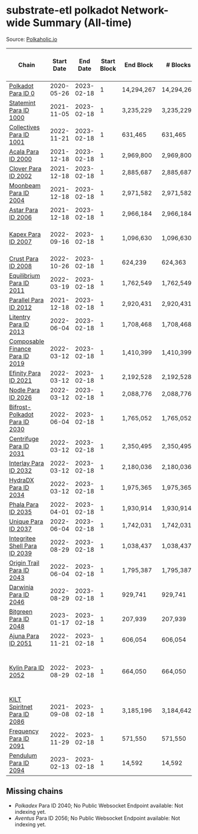 # substrate-etl polkadot Network-wide Summary (All-time)

Source: [Polkaholic.io](https://polkaholic.io)


| Chain            | Start Date | End Date | Start Block | End Block | # Blocks | # Missing | # Addresses with Balances | Crawling Status |
| ---------------- | ---------- | ---------| ----------- | --------- | -------- | --------- | ------------------------- | --------------- |
| [Polkadot Para ID 0](/polkadot/0-polkadot) | 2020-05-26 | 2023-02-18 | 1 | 14,294,267 | 14,294,267 |   | 1,135,572 |  |
| [Statemint Para ID 1000](/polkadot/1000-statemint) | 2021-11-05 | 2023-02-18 | 1 | 3,235,229 | 3,235,229 |   | 512 |  |
| [Collectives Para ID 1001](/polkadot/1001-collectives) | 2022-11-21 | 2023-02-18 | 1 | 631,465 | 631,465 |   | 18 |  |
| [Acala Para ID 2000](/polkadot/2000-acala) | 2021-12-18 | 2023-02-18 | 1 | 2,969,800 | 2,969,800 |   | 167,843 |  |
| [Clover Para ID 2002](/polkadot/2002-clover) | 2021-12-18 | 2023-02-18 | 1 | 2,885,687 | 2,885,687 |   | 4,078 |  |
| [Moonbeam Para ID 2004](/polkadot/2004-moonbeam) | 2021-12-18 | 2023-02-18 | 1 | 2,971,582 | 2,971,582 |   | 2,051,724 |  |
| [Astar Para ID 2006](/polkadot/2006-astar) | 2021-12-18 | 2023-02-18 | 1 | 2,966,184 | 2,966,184 |   | 507,282 |  |
| [Kapex Para ID 2007](/polkadot/2007-kapex) | 2022-09-16 | 2023-02-18 | 1 | 1,096,630 | 1,096,630 |   | 1,054 | Only partial index available: Onboarding |
| [Crust Para ID 2008](/polkadot/2008-crust) | 2022-10-26 | 2023-02-18 | 1 | 624,239 | 624,363 | 128 (0.02%) | 986 |  |
| [Equilibrium Para ID 2011](/polkadot/2011-equilibrium) | 2022-03-19 | 2023-02-18 | 1 | 1,762,549 | 1,762,549 |   | 9,153 |  |
| [Parallel Para ID 2012](/polkadot/2012-parallel) | 2021-12-18 | 2023-02-18 | 1 | 2,920,431 | 2,920,431 |   | 47,056 |  |
| [Litentry Para ID 2013](/polkadot/2013-litentry) | 2022-06-04 | 2023-02-18 | 1 | 1,708,468 | 1,708,468 |   | 4,757 |  |
| [Composable Finance Para ID 2019](/polkadot/2019-composable) | 2022-03-12 | 2023-02-18 | 1 | 1,410,399 | 1,410,399 |   | 10 |  |
| [Efinity Para ID 2021](/polkadot/2021-efinity) | 2022-03-12 | 2023-02-18 | 1 | 2,192,528 | 2,192,528 |   | 16,045 |  |
| [Nodle Para ID 2026](/polkadot/2026-nodle) | 2022-03-12 | 2023-02-18 | 1 | 2,088,776 | 2,088,776 |   | 691,062 |  |
| [Bifrost-Polkadot Para ID 2030](/polkadot/2030-bifrost-dot) | 2022-06-04 | 2023-02-18 | 1 | 1,765,052 | 1,765,052 |   | 3,670 |  |
| [Centrifuge Para ID 2031](/polkadot/2031-centrifuge) | 2022-03-12 | 2023-02-18 | 1 | 2,350,495 | 2,350,495 |   | 44,364 |  |
| [Interlay Para ID 2032](/polkadot/2032-interlay) | 2022-03-12 | 2023-02-18 | 1 | 2,180,036 | 2,180,036 |   | 11,131 |  |
| [HydraDX Para ID 2034](/polkadot/2034-hydradx) | 2022-03-12 | 2023-02-18 | 1 | 1,975,365 | 1,975,365 |   | 23,218 |  |
| [Phala Para ID 2035](/polkadot/2035-phala) | 2022-04-01 | 2023-02-18 | 1 | 1,930,914 | 1,930,914 |   | 3,043 |  |
| [Unique Para ID 2037](/polkadot/2037-unique) | 2022-06-04 | 2023-02-18 | 1 | 1,742,031 | 1,742,031 |   | 16,162 |  |
| [Integritee Shell Para ID 2039](/polkadot/2039-integritee-shell) | 2022-08-29 | 2023-02-18 | 1 | 1,038,437 | 1,038,437 |   | 1 |  |
| [Origin Trail Para ID 2043](/polkadot/2043-origintrail) | 2022-06-04 | 2023-02-18 | 1 | 1,795,387 | 1,795,387 |   | 3,617 |  |
| [Darwinia Para ID 2046](/polkadot/2046-darwinia) | 2022-08-29 | 2023-02-18 | 1 | 929,741 | 929,741 |   | 22 |  |
| [Bitgreen Para ID 2048](/polkadot/2048-bitgreen) | 2023-01-17 | 2023-02-18 | 1 | 207,939 | 207,939 |   | 195 |  |
| [Ajuna Para ID 2051](/polkadot/2051-ajuna) | 2022-11-21 | 2023-02-18 | 1 | 606,054 | 606,054 |   | 7 |  |
| [Kylin Para ID 2052](/polkadot/2052-kylin) | 2022-08-29 | 2023-02-18 | 1 | 664,050 | 664,050 |   | 1,108 | Only partial index available: Network endpoint unreliable |
| [KILT Spiritnet Para ID 2086](/polkadot/2086-kilt) | 2021-09-08 | 2023-02-18 | 1 | 3,185,196 | 3,184,642 | 554 (0.02%) | 17,960 |  |
| [Frequency Para ID 2091](/polkadot/2091-frequency) | 2022-11-29 | 2023-02-18 | 1 | 571,550 | 571,550 |   | 27 |  |
| [Pendulum Para ID 2094](/polkadot/2094-pendulum) | 2023-02-13 | 2023-02-18 | 1 | 14,592 | 14,592 |   | 65 |  |

## Missing chains


* *Polkadex* Para ID 2040; No Public Websocket Endpoint available: Not indexing yet.
* *Aventus* Para ID 2056; No Public Websocket Endpoint available: Not indexing yet.
